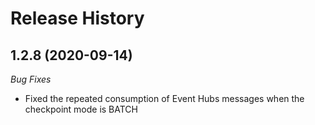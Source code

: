 # Release History

## 1.2.8 (2020-09-14)
_Bug Fixes_
 - Fixed the repeated consumption of Event Hubs messages when the checkpoint mode is BATCH
